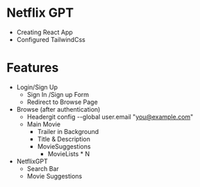 # Netflix GPT

- Creating React App
- Configured TailwindCss


# Features
- Login/Sign Up
    - Sign In /Sign up Form
    - Redirect to Browse Page
- Browse (after authentication)
    - Headergit config --global user.email "you@example.com"
    - Main Movie
        - Trailer in Background
        - Title & Description
        - MovieSuggestions
            - MovieLists * N
- NetflixGPT
    - Search Bar
    - Movie Suggestions